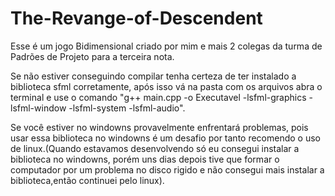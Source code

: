 # The-Revange-of-Descendent
Esse é um jogo Bidimensional criado por mim e mais 2 colegas da turma de Padrões de Projeto para a terceira nota. 

Se não estiver conseguindo compilar tenha certeza de ter instalado a biblioteca sfml corretamente, após isso vá na pasta com os arquivos abra o terminal e use o comando "g++ main.cpp -o Executavel -lsfml-graphics -lsfml-window -lsfml-system -lsfml-audio".

Se você estiver no windowns provavelmente enfrentará problemas, pois usar essa biblioteca no windowns é um desafio por tanto recomendo o uso de linux.(Quando estavamos desenvolvendo só eu consegui instalar a biblioteca no windowns, porém uns dias depois tive que formar o computador por um problema no disco rigido e não consegui mais instalar a biblioteca,então continuei pelo linux).
